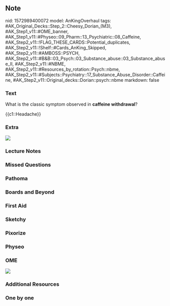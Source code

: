 ## Note
nid: 1572989400072
model: AnKingOverhaul
tags: #AK_Original_Decks::Step_2::Cheesy_Dorian_(M3), #AK_Step1_v11::#OME_banner, #AK_Step1_v11::#Physeo::09_Pharm::13_Psychiatric::08_Caffeine, #AK_Step2_v11::!FLAG_THESE_CARDS::Potential_duplicates, #AK_Step2_v11::!Shelf::#Cards_AnKing_Skipped, #AK_Step2_v11::#AMBOSS::PSYCH, #AK_Step2_v11::#B&B::03_Psych::03_Substance_abuse::03_Substance_abuse_II, #AK_Step2_v11::#NBME, #AK_Step2_v11::#Resources_by_rotation::Psych::nbme, #AK_Step2_v11::#Subjects::Psychiatry::17_Substance_Abuse_Disorder::Caffeine, #AK_Step2_v11::Original_decks::Dorian::psych::nbme
markdown: false

### Text
What is the classic symptom observed in <b>caffeine withdrawal</b>?
<div>
  {{c1::Headache}}
</div>

### Extra
<img src="paste-41523743817729.jpg">

### Lecture Notes


### Missed Questions


### Pathoma


### Boards and Beyond


### First Aid


### Sketchy


### Pixorize


### Physeo


### OME
<div class="ome-widget">
  <a href="https://onlinemeded.org?ref=anki"><img src=
  "_OME_AnkiFlashcards_General_3.png"></a>
</div>

### Additional Resources


### One by one

